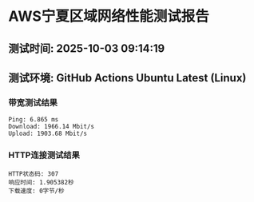 # AWS宁夏区域网络性能测试报告
## 测试时间: 2025-10-03 09:14:19
## 测试环境: GitHub Actions Ubuntu Latest (Linux)

### 带宽测试结果
```
Ping: 6.865 ms
Download: 1966.14 Mbit/s
Upload: 1903.68 Mbit/s
```

### HTTP连接测试结果
```
HTTP状态码: 307
响应时间: 1.905382秒
下载速度: 0字节/秒
```

